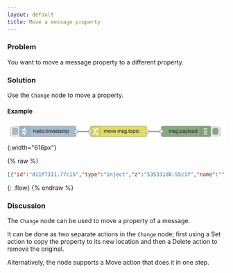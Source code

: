 ```yaml
---
layout: default
title: Move a message property
---
```


### Problem

You want to move a message property to a different property.

### Solution

Use the <code class="node">Change</code> node to move a property.

#### Example

![](/images/basic/move-message-property.png){:width="616px"}

{% raw %}
~~~json
[{"id":"d11f7311.77c15","type":"inject","z":"535331d8.55c1f","name":"","topic":"Hello","payload":"","payloadType":"date","repeat":"","crontab":"","once":false,"x":160,"y":280,"wires":[["13c01487.eb13cb"]]},{"id":"13c01487.eb13cb","type":"change","z":"535331d8.55c1f","name":"","rules":[{"t":"move","p":"topic","pt":"msg","to":"payload","tot":"msg"}],"action":"","property":"","from":"","to":"","reg":false,"x":360,"y":280,"wires":[["89cc4fb1.9b208"]]},{"id":"89cc4fb1.9b208","type":"debug","z":"535331d8.55c1f","name":"","active":true,"console":"false","complete":"false","x":550,"y":280,"wires":[]}]
~~~
{: .flow}
{% endraw %}

### Discussion

The <code class="node">Change</code> node can be used to move a property of a message.

It can be done as two separate actions in the <code class="node">Change</code> node;
first using a Set action to copy the property to its new location and then a Delete
action to remove the original.

Alternatively, the node supports a Move action that does it in one step.
